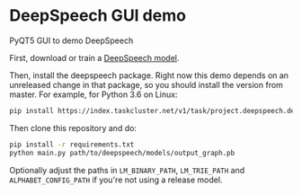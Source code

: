 # DeepSpeech GUI demo

PyQT5 GUI to demo DeepSpeech

First, download or train a [DeepSpeech model](https://github.com/mozilla/DeepSpeech).

Then, install the deepspeech package. Right now this demo depends on an unreleased change in that package, so you should install the version from master. For example, for Python 3.6 on Linux:

```bash
pip install https://index.taskcluster.net/v1/task/project.deepspeech.deepspeech.native_client.master.cpu/artifacts/public/deepspeech-0.1.0-cp36-cp36m-manylinux1_x86_64.whl
```

Then clone this repository and do:

```bash
pip install -r requirements.txt
python main.py path/to/deepspeech/models/output_graph.pb
```

Optionally adjust the paths in `LM_BINARY_PATH`, `LM_TRIE_PATH` and `ALPHABET_CONFIG_PATH` if you're not using a release model.
